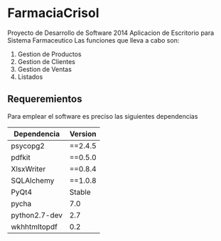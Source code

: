 # FarmaciaCrisol

Proyecto de Desarrollo de Software 2014
Aplicacion de Escritorio para Sistema Farmaceutico
Las funciones que lleva a cabo son:

1. Gestion de Productos
2. Gestion de Clientes
3. Gestion de Ventas
4. Listados

## Requeremientos 

Para emplear el software es preciso las siguientes dependencias

| Dependencia | Version |
| --- | --- |
| psycopg2 | ==2.4.5 |
| pdfkit | ==0.5.0 |
| XlsxWriter | ==0.8.4 |
| SQLAlchemy | ==1.0.8 |
| PyQt4 | Stable |
| pycha | 7.0 |
| python2.7-dev | 2.7 |
| wkhhtmltopdf | 0.2 |